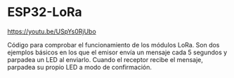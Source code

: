 # ESP32-LoRa
https://youtu.be/USpYs0RjUbo

Código para comprobar el funcionamiento de los módulos LoRa. Son dos ejemplos básicos en los que el emisor envía un mensaje cada 5 segundos y parpadea un LED al enviarlo.
Cuando el receptor recibe el mensaje, parpadea su propio LED a modo de confirmación.
